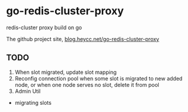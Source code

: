 # go-redis-cluster-proxy
redis-cluster proxy build on go

The github project site, [blog.heycc.net/go-redis-cluster-proxy](http://blog.heycc.net/go-redis-cluster-proxy)

## TODO
1. When slot migrated, update slot mapping
2. Reconfig connection pool when some slot is migrated to new added node, or when one node serves no slot, delete it from pool
3. Admin Util
  * migrating slots